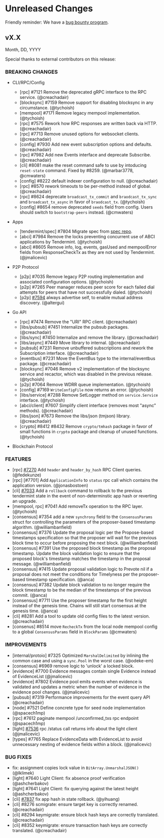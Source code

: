 # Unreleased Changes

Friendly reminder: We have a [bug bounty program](https://hackerone.com/cosmos).

## vX.X

Month, DD, YYYY

Special thanks to external contributors on this release:

### BREAKING CHANGES

- CLI/RPC/Config

  - [rpc] \#7121 Remove the deprecated gRPC interface to the RPC service. (@creachadair)
  - [blocksync] \#7159 Remove support for disabling blocksync in any circumstance. (@tychoish)
  - [mempool] \#7171 Remove legacy mempool implementation. (@tychoish)
  - [rpc] \#7575 Rework how RPC responses are written back via HTTP. (@creachadair)
  - [rpc] \#7713 Remove unused options for websocket clients. (@creachadair)
  - [config] \#7930 Add new event subscription options and defaults. (@creachadair)
  - [rpc] \#7982 Add new Events interface and deprecate Subscribe. (@creachadair)
  - [cli] \#8081 make the reset command safe to use by intoducing `reset-state` command. Fixed by \#8259. (@marbar3778, @cmwaters)
  - [config] \#8222 default indexer configuration to null. (@creachadair)
  - [rpc] \#8570 rework timeouts to be per-method instead of global. (@creachadair)
  - [rpc] \#8624 deprecate `broadcast_tx_commit` and `braodcast_tx_sync` and `broadcast_tx_async` in favor of `braodcast_tx`. (@tychoish)
  - [config] \#8654 remove deprecated `seeds` field from config. Users should switch to `bootstrap-peers` instead. (@cmwaters)

- Apps

  - [tendermint/spec] \#7804 Migrate spec from [spec repo](https://github.com/tendermint/spec).
  - [abci] \#7984 Remove the locks preventing concurrent use of ABCI applications by Tendermint. (@tychoish)
  - [abci] \#8605 Remove info, log, events, gasUsed and mempoolError fields from ResponseCheckTx as they are not used by Tendermint. (@jmalicevic)

- P2P Protocol

  - [p2p] \#7035 Remove legacy P2P routing implementation and associated configuration options. (@tychoish)
  - [p2p] \#7265 Peer manager reduces peer score for each failed dial attempts for peers that have not successfully dialed. (@tychoish)
  - [p2p] [\#7594](https://github.com/tendermint/tendermint/pull/7594) always advertise self, to enable mutual address discovery. (@altergui)

- Go API

  - [rpc] \#7474 Remove the "URI" RPC client. (@creachadair)
  - [libs/pubsub] \#7451 Internalize the pubsub packages. (@creachadair)
  - [libs/sync] \#7450 Internalize and remove the library. (@creachadair)
  - [libs/async] \#7449 Move library to internal. (@creachadair)
  - [pubsub] \#7231 Remove unbuffered subscriptions and rework the Subscription interface. (@creachadair)
  - [eventbus] \#7231 Move the EventBus type to the internal/eventbus package. (@creachadair)
  - [blocksync] \#7046 Remove v2 implementation of the blocksync service and recactor, which was disabled in the previous release. (@tychoish)
  - [p2p] \#7064 Remove WDRR queue implementation. (@tychoish)
  - [config] \#7169 `WriteConfigFile` now returns an error. (@tychoish)
  - [libs/service] \#7288 Remove SetLogger method on `service.Service` interface. (@tychoish)
  - [abci/client] \#7607 Simplify client interface (removes most "async" methods). (@creachadair)
  - [libs/json] \#7673 Remove the libs/json (tmjson) library. (@creachadair)
  - [crypto] \#8412 \#8432 Remove `crypto/tmhash` package in favor of  small functions in `crypto` package and cleanup of unused functions. (@tychoish)

- Blockchain Protocol

### FEATURES

- [rpc] [\#7270](https://github.com/tendermint/tendermint/pull/7270) Add `header` and `header_by_hash` RPC Client queries. (@fedekunze)
- [rpc] [\#7701] Add `ApplicationInfo` to `status` rpc call which contains the application version. (@jonasbostoen)
- [cli] [#7033](https://github.com/tendermint/tendermint/pull/7033) Add a `rollback` command to rollback to the previous tendermint state in the event of non-determinstic app hash or reverting an upgrade.
- [mempool, rpc] \#7041  Add removeTx operation to the RPC layer. (@tychoish)
- [consensus] \#7354 add a new `synchrony` field to the `ConsensusParams` struct for controlling the parameters of the proposer-based timestamp algorithm. (@williambanfield)
- [consensus] \#7376 Update the proposal logic per the Propose-based timestamps specification so that the proposer will wait for the previous block time to occur before proposing the next block. (@williambanfield)
- [consensus] \#7391 Use the proposed block timestamp as the proposal timestamp. Update the block validation logic to ensure that the proposed block's timestamp matches the timestamp in the proposal message. (@williambanfield)
- [consensus] \#7415 Update proposal validation logic to Prevote nil if a proposal does not meet the conditions for Timelyness per the proposer-based timestamp specification. (@anca)
- [consensus] \#7382 Update block validation to no longer require the block timestamp to be the median of the timestamps of the previous commit. (@anca)
- [consensus] \#7711 Use the proposer timestamp for the first height instead of the genesis time. Chains will still start consensus at the genesis time. (@anca)
- [cli] \#8281 Add a tool to update old config files to the latest version. (@creachadair)
- [consenus] \#8514 move `RecheckTx` from the local node mempool config to a global `ConsensusParams` field in `BlockParams` (@cmwaters)

### IMPROVEMENTS

- [internal/protoio] \#7325 Optimized `MarshalDelimited` by inlining the common case and using a `sync.Pool` in the worst case. (@odeke-em)
- [consensus] \#6969 remove logic to 'unlock' a locked block.
- [evidence] \#7700 Evidence messages contain single Evidence instead of EvidenceList (@jmalicevic)
- [evidence] \#7802 Evidence pool emits events when evidence is validated and updates a metric when the number of evidence in the evidence pool changes. (@jmalicevic)
- [pubsub] \#7319 Performance improvements for the event query API (@creachadair)
- [node] \#7521 Define concrete type for seed node implementation (@spacech1mp)
- [rpc] \#7612 paginate mempool /unconfirmed_txs rpc endpoint (@spacech1mp)
- [light] [\#7536](https://github.com/tendermint/tendermint/pull/7536) rpc /status call returns info about the light client (@jmalicevic)
- [types] \#7765 Replace EvidenceData with EvidenceList to avoid unnecessary nesting of evidence fields within a block. (@jmalicevic)

### BUG FIXES

- fix: assignment copies lock value in `BitArray.UnmarshalJSON()` (@lklimek)
- [light] \#7640 Light Client: fix absence proof verification (@ashcherbakov)
- [light] \#7641 Light Client: fix querying against the latest height (@ashcherbakov)
- [cli] [#7837](https://github.com/tendermint/tendermint/pull/7837) fix app hash in state rollback. (@yihuang)
- [cli] \#8276 scmigrate: ensure target key is correctly renamed. (@creachadair)
- [cli] \#8294 keymigrate: ensure block hash keys are correctly translated. (@creachadair)
- [cli] \#8352 keymigrate: ensure transaction hash keys are correctly translated. (@creachadair)
